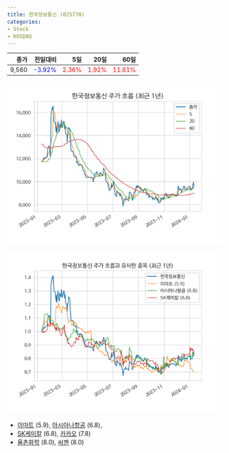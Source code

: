 ```yaml
---
title: 한국정보통신 (025770)
categories:
- Stock
- KOSDAQ
---
```


|종가|전일대비|5일|20일|60일|
|---:|-------:|--:|---:|---:|
|9,560|<span style="color: blue">-3.92%</span>|<span style="color: red">2.36%</span>|<span style="color: red">1.92%</span>|<span style="color: red">11.81%</span>|


<!-- more -->

![025770](/assets/images/stock/025770.png)

![025770](/assets/images/stock/025770_sim.png)

- [이마트](/139480/) (5.9), [아시아나항공](/020560/) (6.8),
- [SK케미칼](/285130/) (6.8), [카카오](/035720/) (7.8)
- [율촌화학](/008730/) (8.0), [씨젠](/096530/) (8.0)